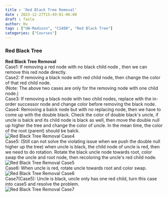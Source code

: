 ```yaml
---
title : 'Red Black Tree Removal'
date : 2023-12-27T15:49:01-06:00
draft : fasle
author: Hu
tags : ["UW-Madiosn", "CS400", "Red Black Tree"]
categories: ["Courses"]
---
```


### Red Black Tree

**Red Black Tree Removal**  
Case1: If removing a red node with no black child node , then we can remove this red node directly.  
Case2: If removing a black node with red child node, then change the color of that red child node.  
(Note: The above two cases are only for the removing node with one child node.)  
Case3: If removing a black node with two child nodes, replace with the in-order successor node and change color before removing the black node.  
Case4: Removing a balck node but with no replacing node, then we have to come up with the double black. Check the color of double black's uncle, if uncle is balck and its child node is black as well, then move the double null up higher the tree and change the color of uncle. In the mean time, the color of the root (parent) should be balck.  
![Red Black Tree Removal Case4](/img/case4.png)  
Case5: (Still can not solve the violating issue when we push the double null higher up the tree) when uncle is black, the child node of uncle is red, then we need to do rotation. Rotate the black uncle node towards root, color swap the uncle and root node, then recoloring the uncle's red child node.  
![Red Black Tree Removal Case5](/img/case5.png)  
Case6: When uncle is red, rotate uncle towards root and color swap.  
![Red Black Tree Removal Case6](/img/case6.png)  
Case7(Case5): Uncle is black, uncle only has one red child, turn this case into case5 and resolve the problem.  
![Red Black Tree Removal Case7](/img/case7.png)

